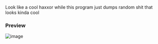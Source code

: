 Look like a cool haxxor while this program just dumps random shit that looks kinda cool

### Preview
![image](https://github.com/3kh0/python-projects/assets/58097612/42092050-9fca-4421-84ec-5ba4ac4a747a)
